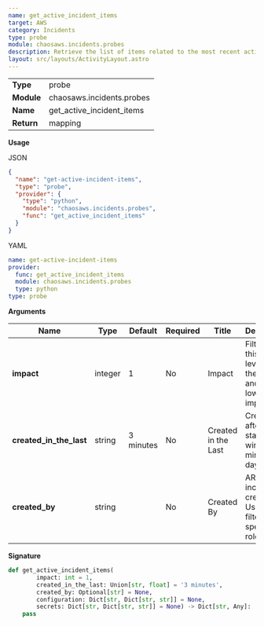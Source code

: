 ```yaml
---
name: get_active_incident_items
target: AWS
category: Incidents
type: probe
module: chaosaws.incidents.probes
description: Retrieve the list of items related to the most recent active incident
layout: src/layouts/ActivityLayout.astro
---
```


|            |                      |
| ---------- | -------------------- |
| **Type**   | probe               |
| **Module** | chaosaws.incidents.probes |
| **Name**   | get_active_incident_items       |
| **Return** | mapping              |

**Usage**

JSON

```json
{
  "name": "get-active-incident-items",
  "type": "probe",
  "provider": {
    "type": "python",
    "module": "chaosaws.incidents.probes",
    "func": "get_active_incident_items"
  }
}
```

YAML

```yaml
name: get-active-incident-items
provider:
  func: get_active_incident_items
  module: chaosaws.incidents.probes
  type: python
type: probe
```

**Arguments**

| Name     | Type   | Default | Required | Title        | Description |
| -------- | ------ | ------- | -------- | ------------ | ----------- |
| **impact** | integer | 1    | No       | Impact | Filter by this impact level. 1 is the highest and 5 is the lowest impact            |
| **created_in_the_last** | string | 3 minutes    | No       | Created in the Last | Created after the start of the window. 3 minutes, 2 days...            |
| **created_by** | string |     | No       | Created By | ARN of the incident creator. Useful to filter to a specific role            |

**Signature**

```python
def get_active_incident_items(
        impact: int = 1,
        created_in_the_last: Union[str, float] = '3 minutes',
        created_by: Optional[str] = None,
        configuration: Dict[str, Dict[str, str]] = None,
        secrets: Dict[str, Dict[str, str]] = None) -> Dict[str, Any]:
    pass    
```
